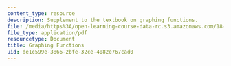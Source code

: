 ```yaml
---
content_type: resource
description: Supplement to the textbook on graphing functions.
file: /media/https%3A/open-learning-course-data-rc.s3.amazonaws.com/18-01-single-variable-calculus-fall-2006/de1c599e38662bfe32ce4082e767cad0_g_graphng_fnctns.pdf
file_type: application/pdf
resourcetype: Document
title: Graphing Functions
uid: de1c599e-3866-2bfe-32ce-4082e767cad0
---
```

